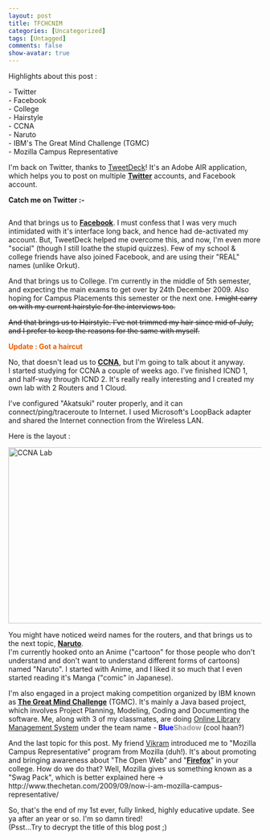 ```yaml
---
layout: post
title: TFCHCNIM
categories: [Uncategorized]
tags: [Untagged]
comments: false
show-avatar: true
---
```


<p>Highlights about this post :</p> <p>- Twitter<br /> - Facebook<br /> - College<br /> - Hairstyle<br /> - CCNA<br /> - Naruto<br /> - IBM's The Great Mind Challenge (TGMC)<br /> - Mozilla Campus Representative</p> <p>I'm back on Twitter, thanks to <a href="http://tweetdeck.com/" target="_blank">TweetDeck</a>! It's an Adobe AIR application, which helps you to post on multiple <a href="http://twitter.pragith.net/" target="_blank"><strong>Twitter</strong></a> accounts, and Facebook account.</p> <p><strong>Catch me on Twitter :-</strong></p> <p><a href="http://twitter.com/PragithP"><img src="http://twitsig.com/PragithP.jpg" alt="" /></a></p> <p>And that brings us to <a href="http://facebook.com/crabbie" target="_blank"><strong>Facebook</strong></a>. I must confess that I was very much intimidated with it's interface long back, and hence had de-activated my account. But, TweetDeck helped me overcome this, and now, I'm even more "social" (though I still loathe the stupid quizzes). Few of my school &amp; college friends have also joined Facebook, and are using their "REAL" names (unlike Orkut).</p> <p>And that brings us to College. I'm currently in the middle of 5th semester, and expecting the main exams to get over by 24th December 2009. Also hoping for Campus Placements this semester or the next one. <span style="text-decoration: line-through;">I might carry on with my current hairstyle for the interviews too.</span></p> <p><span style="text-decoration: line-through;">And that brings us to Hairstyle. I've not trimmed my hair since mid of July, and I prefer to keep the reasons for the same with myself.</span></p> <p><span style="color: #e95e01;"><strong>Update : Got a haircut</strong></span></p> <p>No, that doesn't lead us to <strong><a href="http://www.cisco.com/web/learning/le3/le2/le0/le9/learning_certification_type_home.html" target="_blank">CCNA</a></strong>, but I'm going to talk about it anyway.<br /> I started studying for CCNA a couple of weeks ago. I've finished ICND 1, and half-way through ICND 2. It's really really interesting and I created my own lab with 2 Routers and 1 Cloud.</p> <p>I've configured "Akatsuki" router properly, and it can connect/ping/traceroute to Internet. I used Microsoft's LoopBack adapter and shared the Internet connection from the Wireless LAN.</p> <p>Here is the layout :</p> <p><img class="aligncenter size-full wp-image-272" title="CCNA Lab" src="http://pragith.net/blog/wp-content/capture.jpg" alt="CCNA Lab" width="612" height="350" /></p> <p>You might have noticed weird names for the routers, and that brings us to the next topic, <strong><a href="http://en.wikipedia.org/wiki/Naruto" target="_blank">Naruto</a></strong>.<br /> I'm currently hooked onto an Anime ("cartoon" for those people who don't understand and don't want to understand different forms of cartoons) named "Naruto". I started with Anime, and I liked it so much that I even started reading it's Manga ("comic" in Japanese).</p> <p>I'm also engaged in a project making competition organized by IBM known as<strong> <a href="http://tgmc.in" target="_blank">The Great Mind Challenge</a></strong> (TGMC). It's mainly a Java based project, which involves Project Planning, Modeling, Coding and Documenting the software. Me, along with 3 of my classmates, are doing <a href="https://tgmc.in/project_scenario_view.php?page=1&amp;id=4">Online Library Management System</a> under the team name - <strong><span style="color: #0000ff;">Blue</span><span style="color: #999999;">Shadow</span></strong> (cool haan?)</p> <p>And the last topic for this post. My friend <a href="http://webecho.co.cc" target="_blank">Vikram</a> introduced me to "Mozilla Campus Representative" program from Mozilla (duh!). It's about promoting and bringing awareness about "The Open Web" and "<strong><a href="http://getfirefox.com/" target="_blank">Firefox</a></strong>" in your college. How do we do that?  Well, Mozilla gives us something known as a "Swag Pack", which is better explained here -&gt; http://www.thechetan.com/2009/09/now-i-am-mozilla-campus-representative/</p> <p>So, that's the end of my 1st ever, fully linked, highly educative update. See ya after an year or so. I'm so damn tired!<br /> (Psst...Try to decrypt the title of this blog post ;)</p>

